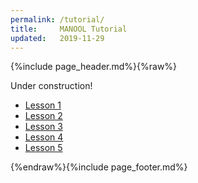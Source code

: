 ```yaml
---
permalink: /tutorial/
title:     MANOOL Tutorial
updated:   2019-11-29
---
```


{%include page_header.md%}{%raw%}

Under construction!

* [Lesson 1](Lesson-1.html)
* [Lesson 2](Lesson-2.html)
* [Lesson 3](Lesson-3.html)
* [Lesson 4](Lesson-4.html)
* [Lesson 5](Lesson-5.html)

{%endraw%}{%include page_footer.md%}

